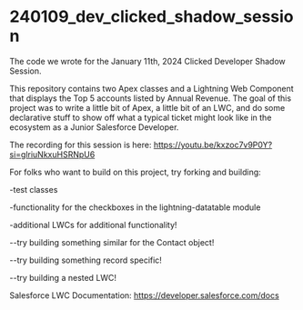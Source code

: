 # 240109_dev_clicked_shadow_session
The code we wrote for the January 11th, 2024 Clicked Developer Shadow Session.

This repository contains two Apex classes and a Lightning Web Component that displays the Top 5 accounts listed by Annual Revenue. The goal of this project was to write a little bit of Apex, a little bit of an LWC, and do some declarative stuff to show off what a typical ticket might look like in the ecosystem as a Junior Salesforce Developer.

The recording for this session is here: https://youtu.be/kxzoc7v9P0Y?si=glriuNkxuHSRNpU6

For folks who want to build on this project, try forking and building:

-test classes

-functionality for the checkboxes in the lightning-datatable module

-additional LWCs for additional functionality!

  --try building something similar for the Contact object!
  
  --try building something record specific!
  
  --try building a nested LWC!

Salesforce LWC Documentation: https://developer.salesforce.com/docs
